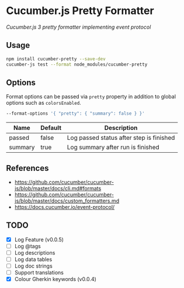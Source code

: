 # Cucumber.js Pretty Formatter

*Cucumber.js 3 pretty formatter implementing event protocol*

## Usage

```bash
npm install cucumber-pretty --save-dev
cucumber-js test --format node_modules/cucumber-pretty
```

## Options

Format options can be passed via `pretty` property in addition to global options such as `colorsEnabled`.

```bash
--format-options '{ "pretty": { "summary": false } }'
```

| Name | Default | Description |
| --- | --- | --- |
| passed | false | Log passed status after step is finished |
| summary | true | Log summary after run is finished |

## References

- https://github.com/cucumber/cucumber-js/blob/master/docs/cli.md#formats
- https://github.com/cucumber/cucumber-js/blob/master/docs/custom_formatters.md
- https://docs.cucumber.io/event-protocol/

## TODO

- [x] Log Feature (v0.0.5)
- [ ] Log @tags
- [ ] Log descriptions
- [ ] Log data tables
- [ ] Log doc strings
- [ ] Support translations
- [x] Colour Gherkin keywords (v0.0.4)
